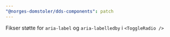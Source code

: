 ```yaml
---
"@norges-domstoler/dds-components": patch
---
```


Fikser støtte for `aria-label` og `aria-labelledby` i `<ToggleRadio />`
